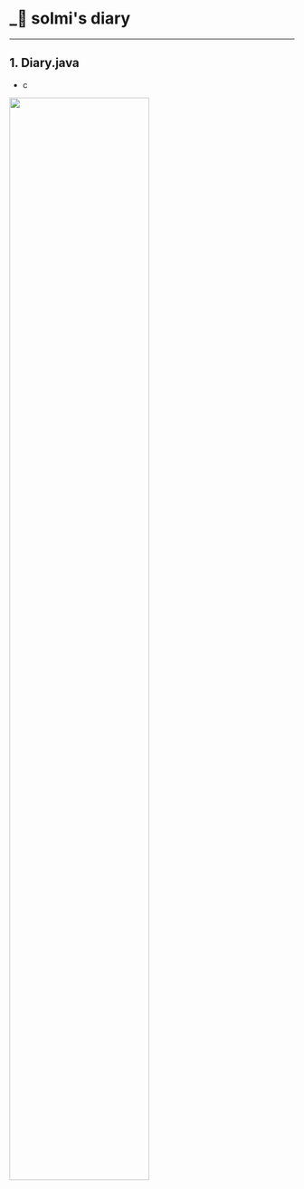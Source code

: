 # _📒 solmi's diary


---

## 1. Diary.java

- c
<img src="https://s3.us-west-2.amazonaws.com/secure.notion-static.com/21c0b484-4b95-4628-8b87-d64c5f43ce43/KakaoTalk_20220813_145930095.jpg" width="70%" height="">
